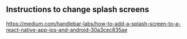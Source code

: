 ## Instructions to change splash screens

https://medium.com/handlebar-labs/how-to-add-a-splash-screen-to-a-react-native-app-ios-and-android-30a3cec835ae
